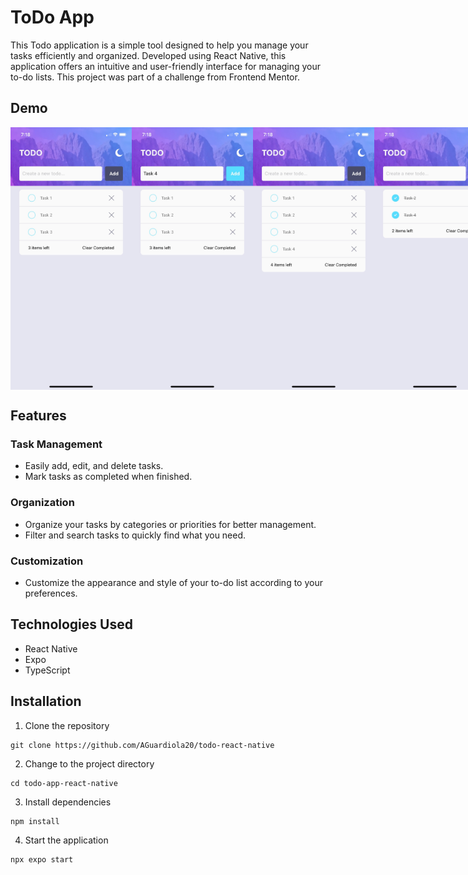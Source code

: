 # ToDo App

This Todo application is a simple tool designed to help you manage your tasks efficiently and organized. Developed using React Native, this application offers an intuitive and user-friendly interface for managing your to-do lists. This project was part of a challenge from Frontend Mentor.

## Demo
<div style="display: flex">
  <img src="./assets/demo/demo1.JPG" width="200" height="420">
  <img src="./assets/demo/demo2.JPG" width="200" height="420">
  <img src="./assets/demo/demo3.JPG" width="200" height="420">
  <img src="./assets/demo/demo4.JPG" width="200" height="420">
</div>

## Features
### Task Management
- Easily add, edit, and delete tasks.
- Mark tasks as completed when finished.

### Organization
- Organize your tasks by categories or priorities for better management.
- Filter and search tasks to quickly find what you need.

### Customization
- Customize the appearance and style of your to-do list according to your preferences.

## Technologies Used
- React Native
- Expo
- TypeScript

## Installation

1. Clone the repository
```
git clone https://github.com/AGuardiola20/todo-react-native
```

2. Change to the project directory
```
cd todo-app-react-native
```

3. Install dependencies
```
npm install
```

4. Start the application
```
npx expo start
```
